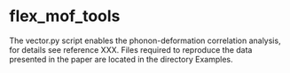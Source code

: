 # flex_mof_tools
The vector.py script enables the phonon-deformation correlation analysis, for details see reference XXX.
Files required to reproduce the data presented in the paper are located in the directory Examples.
